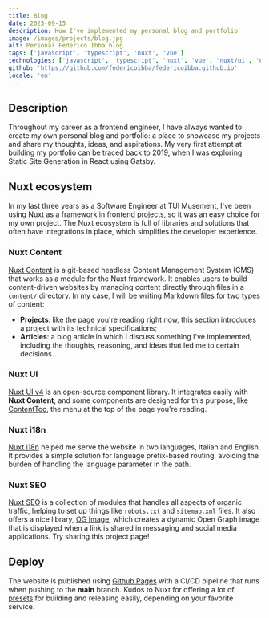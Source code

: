 ```yaml
---
title: Blog
date: 2025-09-15
description: How I've implemented my personal blog and portfolio
image: /images/projects/blog.jpg
alt: Personal Federico Ibba blog
tags: ['javascript', 'typescript', 'nuxt', 'vue']
technologies: ['javascript', 'typescript', 'nuxt', 'vue', 'nuxt/ui', 'nuxt/content']
github: 'https://github.com/federicoibba/federicoibba.github.io'
locale: 'en'
---
```


## Description

Throughout my career as a frontend engineer, I have always wanted to create my own personal blog and portfolio: a place to showcase my projects and share my thoughts, ideas, and aspirations. My very first attempt at building my portfolio can be traced back to 2019, when I was exploring Static Site Generation in React using Gatsby.

## Nuxt ecosystem

In my last three years as a Software Engineer at TUI Musement, I've been using Nuxt as a framework in frontend projects, so it was an easy choice for my own project. The Nuxt ecosystem is full of libraries and solutions that often have integrations in place, which simplifies the developer experience.

### Nuxt Content
<a href="https://content.nuxt.com/" target="_blank">Nuxt Content</a> is a git-based headless Content Management System (CMS) that works as a module for the Nuxt framework. It enables users to build content-driven websites by managing content directly through files in a `content/` directory. In my case, I will be writing Markdown files for two types of content:

- **Projects**: like the page you're reading right now, this section introduces a project with its technical specifications;
- **Articles**: a blog article in which I discuss something I've implemented, including the thoughts, reasoning, and ideas that led me to certain decisions.

### Nuxt UI

<a href="https://nuxt.com/blog/nuxt-ui-v4" target="_blank">Nuxt UI v4</a> is an open-source component library. It integrates easily with **Nuxt Content**, and some components are designed for this purpose, like <a href="https://ui.nuxt.com/docs/components/content-toc" target="_blank">ContentToc</a>, the menu at the top of the page you're reading.

### Nuxt i18n

<a href="https://i18n.nuxtjs.org/" target="_blank">Nuxt i18n</a> helped me serve the website in two languages, Italian and English. It provides a simple solution for language prefix-based routing, avoiding the burden of handling the language parameter in the path.

### Nuxt SEO

<a href="https://nuxtseo.com/" target="_blank">Nuxt SEO</a> is a collection of modules that handles all aspects of organic traffic, helping to set up things like `robots.txt` and `sitemap.xml` files. It also offers a nice library, <a href="https://nuxtseo.com/docs/og-image/getting-started/introduction" target="_blank">OG Image</a>, which creates a dynamic Open Graph image that is displayed when a link is shared in messaging and social media applications. Try sharing this project page!

## Deploy

The website is published using <a href="https://docs.github.com/en/pages" target="_blank">Github Pages</a> with a CI/CD pipeline that runs when pushing to the **main** branch. Kudos to Nuxt for offering a lot of <a href="https://nuxt.com/deploy" target="_blank">presets</a> for building and releasing easily, depending on your favorite service.